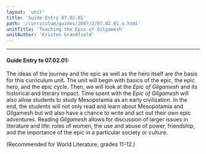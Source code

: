 ```yaml
---
layout: 'unit'
title: 'Guide Entry 07.02.01'
path: '/curriculum/guides/2007/2/07.02.01.x.html'
unitTitle: 'Teaching the Epic of Gilgamesh'
unitAuthor: 'Kristen Grandfield'
---
```


<body>
<hr/>
 <h4>
  Guide Entry to 07.02.01:
 </h4>
 <p>
  The ideas of the journey and the epic as well as the hero itself are the basis for this curriculum unit. The unit will begin with basics of the epic, the epic hero, and the epic cycle. Then, we will look at the
  <i>
   Epic of Gilgamesh
  </i>
  and its historical and literary impact. Time spent with the
  <i>
   Epic of Gilgamesh
  </i>
  will also allow students to study Mesopotamia as an early civilization. In the end, the students will not only read and learn about Mesopotamia and Gilgamesh but will also have a chance to write and act out their own epic adventures. Reading
  <i>
   Gilgamesh
  </i>
  allows for discussion of larger issues in literature and life: roles of women, the use and abuse of power, friendship, and the importance of the epic in a particular society or culture.
 </p>
<p>
  (Recommended for World Literature, grades 11-12.)
 </p>

</body>
